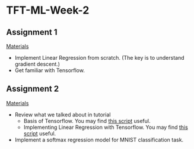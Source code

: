 # TFT-ML-Week-2

## Assignment 1  
[Materials](https://github.com/TFTxiaozu/TFT-ML-Week-2/tree/master/Assignment-1)  

* Implement Linear Regression from scratch. (The key is to understand gradient descent.)
* Get familiar with Tensorflow.

## Assignment 2
[Materials](https://github.com/TFTxiaozu/TFT-ML-Week-2/tree/master/Assignment-2)  

* Review what we talked about in tutorial
  * Basis of Tensorflow. You may find [this script](https://github.com/SaoYan/LearningTensorflow/blob/master/exp01_basic_usage.py) useful.
  * Implementing Linear Regression with Tensorflow. You may find [this script](https://github.com/SaoYan/LearningTensorflow/blob/master/exp02_simple_linear_model.py) useful.
* Implement a softmax regression model for MNIST classification task.  

